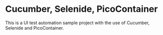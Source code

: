 # Cucumber, Selenide, PicoContainer

This is a UI test automation sample project with the use of Cucumber, Selenide and PicoContainer.
